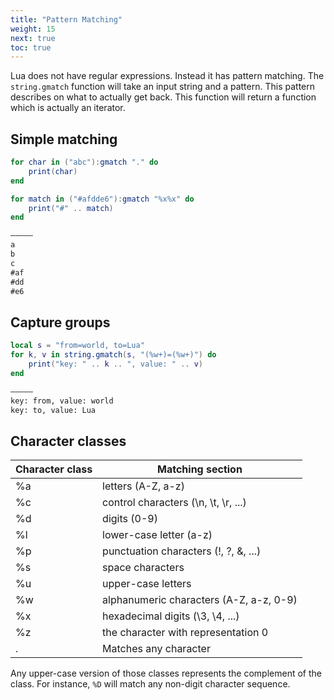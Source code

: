 ```yaml
---
title: "Pattern Matching"
weight: 15
next: true
toc: true
---
```


Lua does not have regular expressions. Instead it has pattern matching.
The `string.gmatch` function will take an input string and a pattern.
This pattern describes on what to actually get back.
This function will return a function which is actually an iterator.

## Simple matching

```lua
for char in ("abc"):gmatch "." do
    print(char)
end

for match in ("#afdde6"):gmatch "%x%x" do
    print("#" .. match)
end
```

```txt {.fs90 .output}
―――――
a
b
c
#af
#dd
#e6
```

## Capture groups

```lua
local s = "from=world, to=Lua"
for k, v in string.gmatch(s, "(%w+)=(%w+)") do
    print("key: " .. k .. ", value: " .. v)
end
```

```txt {.fs90 .output}
―――――
key: from, value: world
key: to, value: Lua
```

## Character classes

| Character class | Matching section                        |
| --------------- | --------------------------------------- |
| %a              | letters (A-Z, a-z)                      |
| %c              | control characters (\n, \t, \r, ...)    |
| %d              | digits (0-9)                            |
| %l              | lower-case letter (a-z)                 |
| %p              | punctuation characters (!, ?, &, ...)   |
| %s              | space characters                        |
| %u              | upper-case letters                      |
| %w              | alphanumeric characters (A-Z, a-z, 0-9) |
| %x              | hexadecimal digits (\3, \4, ...)        |
| %z              | the character with representation 0     |
| .               | Matches any character                   |

Any upper-case version of those classes represents the complement of the class.
For instance, `%D` will match any non-digit character sequence.
